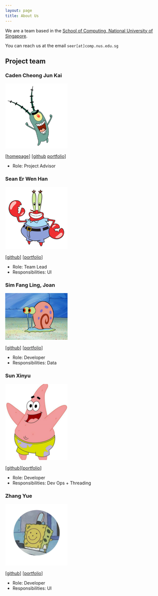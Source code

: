 ```yaml
---
layout: page
title: About Us
---
```


We are a team based in the [School of Computing, National University of Singapore](http://www.comp.nus.edu.sg).

You can reach us at the email `seer[at]comp.nus.edu.sg`

## Project team

### Caden Cheong Jun Kai

<img src="images/cadencjk.png" width="200px">

[[homepage](http://www.comp.nus.edu.sg/~damithch)]
[[github](https://github.com/johndoe)
[portfolio](team/johndoe.md)]

* Role: Project Advisor

### Sean Er Wen Han

<img src="images/seanflyyy.png" width="200px">

[[github](http://github.com/seanflyyy)]
[[portfolio](team/seanflyyy.md)]

* Role: Team Lead
* Responsibilities: UI

### Sim Fang Ling, Joan

<img src="images/sjoann.png" width="200px">

[[github](http://github.com/johndoe)] [[portfolio](team/johndoe.md)]

* Role: Developer
* Responsibilities: Data

### Sun Xinyu

<img src="images/echomo-xinyu.png" width="200px">

[[github](http://github.com/Echomo-Xinyu)][[portfolio](team/echomo-xinyu.md)]

* Role: Developer
* Responsibilities: Dev Ops + Threading

### Zhang Yue

<img src="images/gnahzeus.png" width="200px">

[[github](http://github.com/gnahzeus)]
[[portfolio](team/gnahzeus.md)]

* Role: Developer
* Responsibilities: UI

